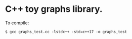 # C++ toy graphs library.

To compile:
```shell
$ gcc graphs_test.cc -lstdc++ -std=c++17 -o graphs_test 
```